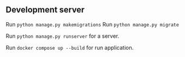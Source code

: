 
## Development server

Run `python manage.py makemigrations`
Run `python manage.py migrate`

Run `python manage.py runserver` for a server.

Run `docker compose up --build` for run application.
